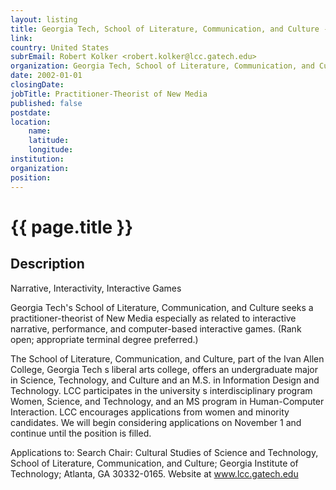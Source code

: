 ```yaml
---
layout: listing
title: Georgia Tech, School of Literature, Communication, and Culture - Practitioner-Theorist of New Media
link:
country: United States
subrEmail: Robert Kolker <robert.kolker@lcc.gatech.edu>
organization: Georgia Tech, School of Literature, Communication, and Culture 
date: 2002-01-01
closingDate: 
jobTitle: Practitioner-Theorist of New Media
published: false
postdate:
location:
    name: 
    latitude: 
    longitude: 
institution: 
organization: 
position: 
--- 
```



# {{ page.title }}

## Description


<p>
Narrative, Interactivity, Interactive Games

Georgia Tech's School of Literature, Communication, and Culture seeks a practitioner-theorist of New Media especially as related to interactive narrative, performance, and computer-based interactive games.  (Rank open; appropriate terminal degree preferred.) 

The School of Literature, Communication, and Culture, part of the Ivan Allen College, Georgia Tech s liberal arts college, offers an undergraduate major in Science, Technology, and Culture and an M.S. in Information Design and Technology.  LCC participates in the university s interdisciplinary program Women, Science, and Technology, and an MS program in Human-Computer Interaction.  LCC encourages applications from women and minority candidates. We will begin considering applications on November 1 and continue until the position is filled.

Applications to:  Search Chair:  Cultural Studies of Science and Technology, School of Literature, Communication, and Culture; Georgia Institute of Technology; Atlanta, GA 30332-0165.  Website at www.lcc.gatech.edu 
</p>
